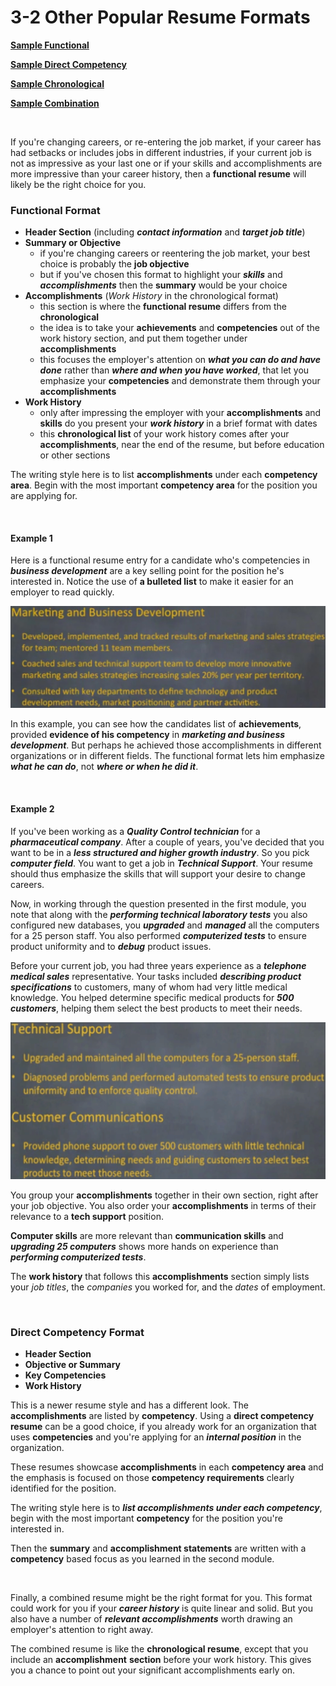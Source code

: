 # 3-2 Other Popular Resume Formats

[**Sample Functional**](https://github.com/siyinghan/Notes/blob/master/Interviewing%20and%20Resume%20Writing%20in%20English%20(Coursera%20Specialization)/Material/Sample%20Functional.pdf)

[**Sample Direct Competency**](https://github.com/siyinghan/Notes/blob/master/Interviewing%20and%20Resume%20Writing%20in%20English%20(Coursera%20Specialization)/Material/Sample%20Direct%20Competency.pdf)

[**Sample Chronological**](https://github.com/siyinghan/Notes/blob/master/Interviewing%20and%20Resume%20Writing%20in%20English%20(Coursera%20Specialization)/Material/Sample%20Chronological.pdf)

[**Sample Combination**](https://github.com/siyinghan/Notes/blob/master/Interviewing%20and%20Resume%20Writing%20in%20English%20(Coursera%20Specialization)/Material/Sample%20Combination.pdf)

<br/>

If you're changing careers, or re-entering the job market, if your career has had setbacks or includes jobs in different industries, if your current job is not as impressive as your last one or if your skills and accomplishments are more impressive than your career history, then a **functional resume** will likely be the right choice for you.

### Functional Format

* **Header Section**  (including ***contact information*** and ***target job title***)
* **Summary or Objective**
  * if you're changing careers or reentering the job market, your best choice is probably the **job objective**
  * but if you've chosen this format to highlight your ***skills*** and ***accomplishments*** then the **summary** would be your choice
* **Accomplishments** (*Work History* in the chronological format)
  * this section is where the **functional resume** differs from the **chronological**
  * the idea is to take your **achievements** and **competencies** out of the work history section, and put them together under **accomplishments**
  * this focuses the employer's attention on ***what you can do and have done*** rather than ***where and when you have worked***, that let you emphasize your **competencies** and demonstrate them through your **accomplishments**
* **Work History**
  * only after impressing the employer with your **accomplishments** and **skills** do you present your ***work history*** in a brief format with dates
  * this **chronological list** of your work history comes after your **accomplishments**, near the end of the resume, but before education or other sections

The writing style here is to list **accomplishments** under each **competency area**. Begin with the most important **competency area** for the position you are applying for.

<br/>

#### Example 1

Here is a functional resume entry for a candidate who's competencies in ***business development*** are a key selling point for the position he's interested in. Notice the use of **a bulleted list** to make it easier for an employer to read quickly.

<img src='https://github.com/siyinghan/Notes/raw/master/Interviewing%20and%20Resume%20Writing%20in%20English%20(Coursera%20Specialization)/Image/018.png' width=700px />

In this example, you can see how the candidates list of **achievements**, provided **evidence of his competency** in ***marketing and business development***. But perhaps he achieved those accomplishments in different organizations or in different fields. The functional format lets him emphasize ***what he can do***, not ***where or when he did it***.

<br/>

#### Example 2

If you've been working as a ***Quality Control technician*** for a ***pharmaceutical company***. After a couple of years, you've decided that you want to be in a ***less structured and higher growth industry***. So you pick ***computer field***. You want to get a job in ***Technical Support***. Your resume should thus emphasize the skills that will support your desire to change careers.

Now, in working through the question presented in the first module, you note that along with the ***performing technical laboratory tests*** you also configured new databases, you ***upgraded*** and ***managed*** all the computers for a 25 person staff. You also performed ***computerized tests*** to ensure product uniformity and to ***debug*** product issues.

Before your current job, you had three years experience as a ***telephone medical sales*** representative. Your tasks included ***describing product specifications*** to customers, many of whom had very little medical knowledge. You helped determine specific medical products for ***500 customers***, helping them select the best products to meet their needs.

<img src='https://github.com/siyinghan/Notes/raw/master/Interviewing%20and%20Resume%20Writing%20in%20English%20(Coursera%20Specialization)/Image/019.png' width=600px />

You group your **accomplishments** together in their own section, right after your job objective. You also order your **accomplishments** in terms of their relevance to a **tech support** position.

**Computer skills** are more relevant than **communication skills** and ***upgrading 25 computers*** shows more hands on experience than ***performing computerized tests***.

The **work history** that follows this **accomplishments** section simply lists your *job titles*, the *companies* you worked for, and the *dates* of employment.

<br/>

### Direct Competency Format

* **Header Section**
* **Objective or Summary**
* **Key Competencies**
* **Work History**

This is a newer resume style and has a different look. The **accomplishments** are listed by **competency**. Using a **direct competency resume** can be a good choice, if you already work for an organization that uses **competencies** and you're applying for an ***internal position*** in the organization.

These resumes showcase **accomplishments** in each **competency area** and the emphasis is focused on those **competency requirements** clearly identified for the position.

The writing style here is to ***list accomplishments under each competency***, begin with the most important **competency** for the position you're interested in.

Then the **summary** and **accomplishment statements** are written with a **competency** based focus as you learned in the second module.

<br/>

Finally, a combined resume might be the right format for you. This format could work for you if your ***career history*** is quite linear and solid. But you also have a number of ***relevant accomplishments*** worth drawing an employer's attention to right away.

The combined resume is like the **chronological resume**, except that you include an **accomplishment**
**section** before your work history. This gives you a chance to point out your significant accomplishments early on.